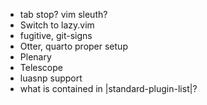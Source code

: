 
* tab stop? vim sleuth?
* Switch to lazy.vim
* fugitive, git-signs
* Otter, quarto proper setup
* Plenary
* Telescope
* luasnp support
* what is contained in |standard-plugin-list|?
